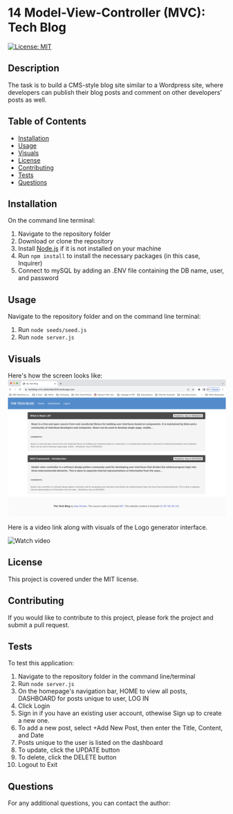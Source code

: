 # 14 Model-View-Controller (MVC): Tech Blog

  [![License: MIT](https://img.shields.io/badge/License-MIT-yellow.svg)](https://opensource.org/licenses/MIT)
  ## Description

The task is to build a CMS-style blog site similar to a Wordpress site, where developers can publish their blog posts and comment on other developers’ posts as well.

  ## Table of Contents
  - [Installation](#installation)
  - [Usage](#usage)
  - [Visuals](#visuals)
  - [License](#license)
  - [Contributing](#contributing)
  - [Tests](#tests)
  - [Questions](#questions)
  ## Installation
  On the command line terminal:
  1. Navigate to the repository folder 
  2. Download or clone the repository
  3. Install [Node.js](https://nodejs.org/) if it is not installed on your machine
  4. Run `npm install` to install the necessary packages (in this case, Inquirer)
  5. Connect to mySQL by adding an .ENV file containing the DB name, user, and password

  ## Usage
Navigate to the repository folder and on the command line terminal: 
  1. Run `node seeds/seed.js`
  2. Run `node server.js`

  ## Visuals
  Here's how the screen looks like:
  ![Image](./assets/tech-blog.png)

  Here is a video link along with visuals of the Logo generator interface.

  ![Watch video](./assets/tech-blog.gif)

  ## License
  This project is covered under the MIT license.

  ## Contributing
  If you would like to contribute to this project, please fork the project and submit a pull request.

  ## Tests
  To test this application:
  1. Navigate to the repository folder in the command line/terminal
  2. Run `node server.js`
  3. On the homepage's navigation bar, HOME to view all posts, DASHBOARD for posts unique to user, LOG IN
  4. Click Login
  5. Sign in if you have an existing user account, othewise Sign up to create a new one. 
  6. To add a new post, select +Add New Post, then enter the Title, Content, and Date
  7. Posts unique to the user is listed on the dashboard
  8. To update, click the UPDATE button 
  9. To delete, click the DELETE button
  10. Logout to Exit 

  ## Questions
  For any additional questions, you can contact the author: 
